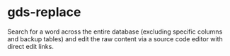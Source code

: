 # gds-replace
Search for a word across the entire database (excluding specific columns and backup tables) and edit the raw content via a source code editor with direct edit links.
